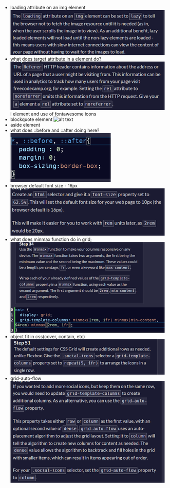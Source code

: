 - loading attribute on an img element
![alt text](image.png)
- what does target attribute in a element do? 
![alt text](image-1.png)
i element and use of fontawesome icons
- blockquote element
![
    ![alt text](image-3.png)
](image-2.png)
- aside element
- what does ::before and ::after doing here?
![alt text](image-4.png)
- browser default font size - 16px
![alt text](image-5.png)
- what does minmax function do in grid;
![alt text](image-6.png)
- object fit in css(cover, contain, etc)
![alt text](image-7.png)
- grid-auto-flow
![alt text](image-8.png)